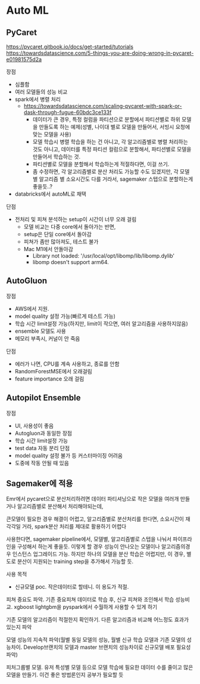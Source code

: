 # Auto ML


## PyCaret
https://pycaret.gitbook.io/docs/get-started/tutorials
https://towardsdatascience.com/5-things-you-are-doing-wrong-in-pycaret-e01981575d2a

장점
- 심플함
- 여러 모델들의 성능 비교
- spark에서 병렬 처리
  - https://towardsdatascience.com/scaling-pycaret-with-spark-or-dask-through-fugue-60bdc3ce133f
    - 데이터가 큰 경우, 특정 컬럼을 파티션으로 분할에서 파티션별로 하위 모델을 만들도록 하는 예제(성별, 나이대 별로 모델을 만들어서, 서빙시 요청에 맞는 모델을 사용)
    - 모델 학습시 병렬 학습을 하는 건 아니고, 각 알고리즘별로 병렬 처리하는 것도 아니고, 데이터를 특정 파티션 컬럼으로 분할해서, 파티션별로 모델을 만들어서 학습하는 것.
    - 파티션별로 모델을 분할해서 학습하는게 적절하다면, 이걸 쓰기.
    - 좀 수정하면, 각 알고리즘별로 분산 처리도 가능할 수도 있겠지만, 각 모델별 알고리즘 별 소요시간도 다를 거라서, sagemaker 스텝으로 분할하는게 좋을듯..?
- databricks에서 autoML로 채택

단점
- 전처리 및 피쳐 분석하는 setup이 시간이 너무 오래 걸림
  - 모델 비교는 다중 core에서 돌아가는 반면,
  - setup은 단일 core에서 돌아감
  - 피쳐가 좀만 많아져도, 테스트 불가
  - Mac M1에서 안돌아감
    - Library not loaded: '/usr/local/opt/libomp/lib/libomp.dylib'
    - libomp doesn't support arm64.

## AutoGluon

장점
- AWS에서 지원.
- model quality 설정 가능(빠르게 테스트 가능)
- 학습 시간 limit설정 가능(하지만, limit이 작으면, 여러 알고리즘을 사용하지않음)
- ensemble 모델도 사용 
- 메모리 부족시, 커널이 안 죽음

단점
- 에러가 나면, CPU를 계속 사용하고, 종료를 안함
- RandomForestMSE에서 오래걸림
- feature importance 오래 걸림



## Autopilot Ensemble
장점
- UI, 사용성이 좋음
- Autogluon과 동일한 장점
- 학습 시간 limit설정 가능
- test data 자동 분리
단점
- model quality 설정 불가 등 커스터마이징 어려움
- 도중에 작동 안될 때 있음


## Sagemaker에 적용
Emr에서 pycaret으로 분산처리하려면
데이터 파티셔닝으로 작은 모델을 여러개 만들거나 알고리즘별로 분산해서 처리해야되는데,

큰모델이 필요한 경우 해결이 어렵고,
알고리즘별로 분산처리를 한다면, 소요시간이 재각각일 거라, spark분산 처리를 제대로 활용하기 어렵다

사용한다면, sagemaker pipeline에서, 모델별, 알고리즘별로 스텝을 나눠서 파이프라인을 구성해서 하는게 좋을듯. 이렇게 할 경우 성능이 안나오는 모델이나 알고리즘의경우 인스턴스 업그레이드 가능.
하지만 하나의 모델을 분산 학습은 어렵지만, 이 경우, 별도로 분산이 지원되는 training step을 추가해서 가능할 듯.


사용 목적
- 신규모델 poc. 작은데이터로 할테니. 이 용도가 적절.

피쳐 중요도 파악. 기존 중요피쳐 데이터로 학습 후, 신규 피쳐와 조인해서 학습 성능비교. xgboost lightgbm을 pyspark에서 수월하게 사용할 수 있게 하기

기존 모델의 알고리즘이 적절한지 확인하기. 다른 알고리즘과 비교해 어느정도 효과가 있는지 파악

모델 성능의 지속적 파악(월별 동일 모델의 성능, 월별 신규 학습 모델과 기존 모델의 성능차이. Develop브랜치의 모델과 master 브랜치의 성능차이로 신규모델 배포 필요성 파악)

피처그룹별 모델. 유저 특성별 모델 등으로 모델 학습에 필요한 데이터 수를 줄이고 많은 모델을 만들기. 이건 좋은 방법론인지 공부가 필요할 듯